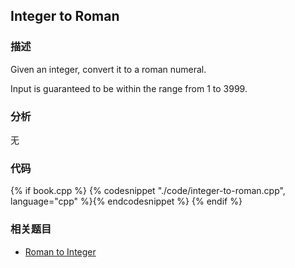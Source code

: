 ## Integer to Roman


### 描述

Given an integer, convert it to a roman numeral.

Input is guaranteed to be within the range from 1 to 3999.


### 分析

无


### 代码

{% if book.cpp %}
  {% codesnippet "./code/integer-to-roman.cpp", language="cpp" %}{% endcodesnippet %}
{% endif %}


### 相关题目

* [Roman to Integer](roman-to-integer.md)
